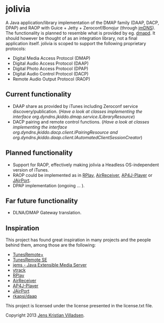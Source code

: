 jolivia
=======

A Java application/library implementation of the DMAP family (DAAP, DACP, DPAP) and RAOP with Guice + Jetty + Zeroconf/Bonojur (through [jmDNS](http://sourceforge.net/projects/jmdns/)). The functionality is planned to resemble what is provided by eg. [dmapd](http://www.flyn.org/projects/dmapd/index.html). It should however be thought of as an integration library, not a final application itself. jolivia is scoped to support the following proprietary protocols:

 - Digital Media Access Protocol (DMAP)
 - Digital Audio Access Protocol (DAAP)
 - Digital Photo Access Protocol (DPAP)
 - Digital Audio Control Protocol (DACP)
 - Remote Audio Output Protocol (RAOP)

## Current functionality ##

 * DAAP share as provided by iTunes including Zeroconf service discovery/publication. (*Have a look at classes implementing the interface org.dyndns.jkiddo.dmap.service.ILibraryResource*)
 * DACP pairing and remote control functions. (*Have a look at classes implementing the interface org.dyndns.jkiddo.dacp.client.IPairingResource and org.dyndns.jkiddo.daap.client.IAutomatedClientSessionCreator*)

## Planned functionality ##

 * Support for RAOP, effectively making jolivia a Headless OS-independent version of iTunes.
  * RAOP could be implemented as in [RPlay](https://github.com/bencall/RPlay), [AirReceiver](https://github.com/fgp/AirReceiver), [AP4J-Player](https://github.com/carsonmcdonald/AP4J-Player) or [JAirPort](https://github.com/froks/JAirPort).
 * DPAP implementation (ongoing ... ).

## Far future functionality ##
 * DLNA/DMAP Gateway translation.

## Inspiration
This project has found great inspiration in many projects and the people behind them, among those are the following:

 - [TunesRemote+](http://code.google.com/p/tunesremote-plus/)
 - [TunesRemote SE](http://code.google.com/p/tunesremote-se/)
 - [jems - Java Extensible Media Server](http://code.google.com/p/jems/)
 - [ytrack](http://code.google.com/p/ytrack/)
 - [RPlay](https://github.com/bencall/RPlay)
 - [AirReceiver](https://github.com/fgp/AirReceiver)
 - [AP4J-Player](https://github.com/carsonmcdonald/AP4J-Player)
 - [JAirPort](https://github.com/froks/JAirPort)
 - [rkapsi/daap](https://github.com/rkapsi/daap)

This project is licensed under the license presented in the license.txt file.

Copyright 2013 [Jens Kristian Villadsen](http://www.genuswillehadus.net). 